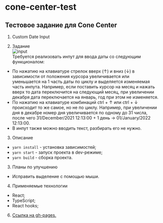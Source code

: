 # cone-center-test

## Тестовое задание для Cone Center

1. Custom Date Input

2. Задание<br>
<img alt="input" rel="noreferrer" target="_blank" src="https://www.cone.ee/788i291x32.gif?key=1c58037ca0084bcbdc147343010f16f5"/><br>
Требуется реализовать инпут для ввода даты со следующим функционалом:

- По нажатию на клавиатуре стрелок вверх (↑) и вниз (↓) в зависимости от положения курсора увеличивается или уменьшается на 1 часть даты по циклу и выделяется изменяемая часть инпута. Например, если поставить курсор на месяц и нажать вверх то дата переключится на следующий месяц, при увеличении декабря дата переключается на январь, год при этом не изменяется.
- По нажатию на клавиатуре комбинаций ctrl + ↑ или ctrl + ↓ происходит то же самое, но не по циклу. Например, при увеличении дня в декабре номер дня увеличивается по одному до 31 числа, после чего 31/December/2021 12:13:00 + 1 день -> 01/January/2022 12:13:00.
- В инпут также можно вводить текст, разбирать его не нужно.

3. Описание
- <code>yarn install</code> - установка зависимостей;
- <code>yarn start</code> - запуск проекта в dev-режиме;
- <code>yarn build</code> - сборка проекта.

3. Планы по улучшению
- Исправить выделение с помощью мыши.

4. Применяемые технологии
  - React;
  - TypeScript;
  - React hooks;

6. [Ссылка на gh-pages.](https://antoshkow.github.io/cone-center-test/ "Ссылка на деплой.")
